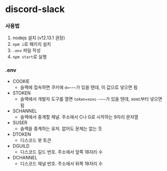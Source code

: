 # discord-slack

### 사용법

1. nodejs 설치 (v12.13.1 권장)
1. `npm i`로 패키지 설치
1. `.env` 파일 작성
1. `npm start`로 실행

### .env

* COOKIE
  - 슬랙에 접속하면 쿠키에 `d=~~~`가 있을 텐데, 이 값으로 넣으면 됨
* STOKEN
  - 슬랙에서 개발자 도구를 열면 `token=xoxc-~~~`가 있을 텐데, xoxc부터 넣으면 됨
* SCHANNEL
  - 슬랙에서 중계할 채널. 주소에서 C나 G로 시작하는 9자리 문자열
* SUSER
  - 슬랙을 중계하는 유저. 없어도 문제는 없는 듯
* DTOKEN
  - 디스코드 봇 토큰
* DGUILD
  - 디스코드 길드 번호. 주소에서 앞쪽 18자리 수
* DCHANNEL
  - 디스코드 채널 번호. 주소에서 뒤쪽 18자리 수
